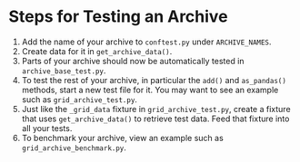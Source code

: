 # Steps for Testing an Archive

1. Add the name of your archive to `conftest.py` under `ARCHIVE_NAMES`.
1. Create data for it in `get_archive_data()`.
1. Parts of your archive should now be automatically tested in
   `archive_base_test.py`.
1. To test the rest of your archive, in particular the `add()` and `as_pandas()`
   methods, start a new test file for it. You may want to see an example such as
   `grid_archive_test.py`.
1. Just like the `_grid_data` fixture in `grid_archive_test.py`, create a
   fixture that uses `get_archive_data()` to retrieve test data. Feed that
   fixture into all your tests.
1. To benchmark your archive, view an example such as
   `grid_archive_benchmark.py`.
